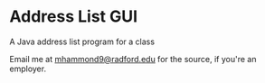 # Address List GUI

A Java address list program for a class

Email me at mhammond9@radford.edu for the source, if you're an employer.
